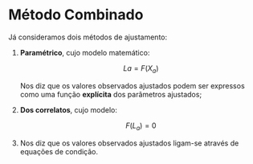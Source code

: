 # Método Combinado

Já consideramos dois métodos de ajustamento:

1.  **Paramétrico**, cujo modelo matemático:

    $$La=F(X_{a})$$



    Nos diz que os valores observados ajustados podem ser expressos como uma função **explícita** dos parâmetros ajustados;
2.  **Dos correlatos**, cujo modelo:

    $$F(L_{a})=0$$


3. Nos diz que os valores observados ajustados ligam-se através de equações de condição.
